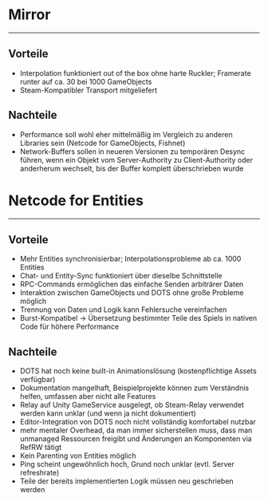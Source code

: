 # Mirror
---
## Vorteile
- Interpolation funktioniert out of the box ohne harte Ruckler; Framerate runter auf ca. 30 bei 1000 GameObjects
- Steam-Kompatibler Transport mitgeliefert

## Nachteile
- Performance soll wohl eher mittelmäßig im Vergleich zu anderen Libraries sein (Netcode for GameObjects, Fishnet)
- Network-Buffers sollen in neueren Versionen zu temporären Desync führen, wenn ein Objekt vom Server-Authority zu Client-Authority oder anderherum wechselt, bis der Buffer komplett überschrieben wurde


# Netcode for Entities
---
## Vorteile
- Mehr Entities synchronisierbar; Interpolationsprobleme ab ca. 1000 Entities
- Chat- und Entity-Sync funktioniert über dieselbe Schnittstelle
- RPC-Commands ermöglichen das einfache Senden arbiträrer Daten
- Interaktion zwischen GameObjects und DOTS ohne große Probleme möglich
- Trennung von Daten und Logik kann Fehlersuche vereinfachen
- Burst-Kompatibel -> Übersetzung bestimmter Teile des Spiels in nativen Code für höhere Performance

## Nachteile
- DOTS hat noch keine built-in Animationslösung (kostenpflichtige Assets verfügbar)
- Dokumentation mangelhaft, Beispielprojekte können zum Verständnis helfen, umfassen aber nicht alle Features
- Relay auf Unity GameService ausgelegt, ob Steam-Relay verwendet werden kann unklar (und wenn ja nicht dokumentiert)
- Editor-Integration von DOTS noch nicht vollständig komfortabel nutzbar
- mehr mentaler Overhead, da man immer sicherstellen muss, dass man unmanaged Ressourcen freigibt und Änderungen an Komponenten via RefRW tätigt
- Kein Parenting von Entities möglich
- Ping scheint ungewöhnlich hoch, Grund noch unklar (evtl. Server refreshrate)
- Teile der bereits implementierten Logik müssen neu geschrieben werden
